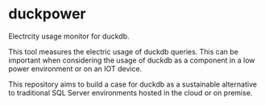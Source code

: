 # duckpower
Electrcity usage monitor for duckdb.


This tool measures the electric usage of duckdb queries. This can be important when considering the usage of duckdb as a component in a low power environment or on an IOT device.

This repository aims to build a case for duckdb as a sustainable alternative to traditional SQL Server environments hosted in the cloud or on premise.
